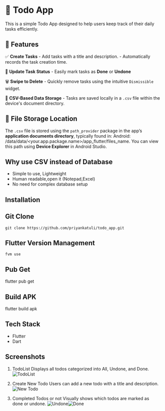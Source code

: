 # 📝 Todo App

This is a simple Todo App designed to help users keep track of their daily tasks efficiently.

## 🚀 Features

 ✅ **Create Tasks**
      - Add tasks with a title and description.
      - Automatically records the task creation time.

 🔁 **Update Task Status**
      - Easily mark tasks as **Done** or **Undone**

 🗑️ **Swipe to Delete**
      - Quickly remove tasks using the intuitive `Dismissible` widget.

 💾 **CSV-Based Data Storage**
     - Tasks are saved locally in a `.csv` file within the device's document directory.

## 📂 File Storage Location

   The `.csv` file is stored using the `path_provider` package in the app’s **application documents directory**, typically found in:
   Android: /data/data/<your.app.package.name>/app_flutter/files_name. You can view this path using **Device Explorer** in Android Studio.

## Why use CSV instead of Database
   - Simple to use, Lightweight
   - Human readable,open it (Notepad,Excel)
   - No need for complex database setup

## Installation
   
## Git Clone
    git clone https://github.com/priyankatuli/todo_app.git

## Flutter Version Management
    fvm use
## Pub Get
   flutter pub get
## Build APK
   flutter build apk

## Tech Stack
- Flutter
- Dart

## Screenshots

1. TodoList
Displays all todos categorized into All, Undone, and Done.
![TodoList](assets/images/todolist.png)
   
2. Create New Todo
Users can add a new todo with a title and description.
![New Todo](assets/images/new_todo.png)
   
3. Completed Todos or not
Visually shows which todos are marked as done or undone.
![Undone](assets/images/undone.png)![Done](assets/images/done.png)

